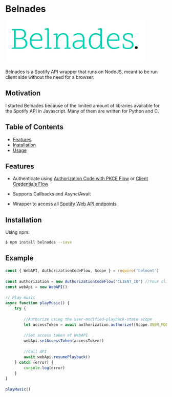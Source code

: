 # Belnades

![Belnades Logo](/images/logo.png)

Belnades is a Spotify API wrapper that runs on NodeJS, meant to be run client side without the need for a browser.

## Motivation

I started Belnades because of the limited amount of libraries available for the Spotify API in Javascript. Many of them are written for Python and C.

## Table of Contents

-   [Features](#features)
-   [Installation](#installation)
-   [Usage](#usage)

## Features

-   Authenticate using [Authorization Code with PKCE Flow](https://developer.spotify.com/documentation/general/guides/authorization-guide/#authorization-code-flow-with-proof-key-for-code-exchange-pkce) or [Client Credentials Flow](https://developer.spotify.com/documentation/general/guides/authorization-guide/#client-credentials-flow)
-   Supports Callbacks and Async/Await

-   Wrapper to access all [Spotify Web API endpoints](https://developer.spotify.com/documentation/web-api/reference-beta/)

## Installation

Using npm:

```bash
$ npm install belnades --save
```

## Example

```js
const { WebAPI, AuthorizationCodeFlow, Scope } = require('belmont')

const authorization = new AuthorizationCodeFlow('CLIENT_ID') //Your client id
const webApi = new WebAPI()

// Play music
async function playMusic() {
    try {

        //Authorize using the user-modified-playback-state scope
        let accessToken = await authorization.authorize([Scope.USER_MODIFIED_PLAYBACK_STATE])

        //Set access token of WebAPI
        webApi.setAccessToken(accessToken!)

        //Call API
        await webApi.resumePlayback()
    } catch (error) {
        console.log(error)
    }
}

playMusic()
```
